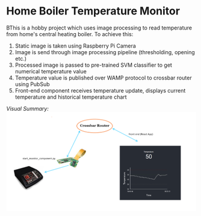 # Home Boiler Temperature Monitor

BThis is a hobby project which uses image processing to read temperature from home's central heating boiler.
To achieve this: 
1. Static image is taken using Raspberry Pi Camera
1. Image is send through image processing pipeline (thresholding, opening etc.)
1. Processed image is passed to pre-trained SVM classifier to get numerical temperature value
1. Temperature value is published over WAMP protocol to crossbar router using PubSub
1. Front-end component receives temperature update, displays current temperature and historical temperature chart

_Visual Summary:_
![Project Summary](/documentation/project_summary.PNG)
